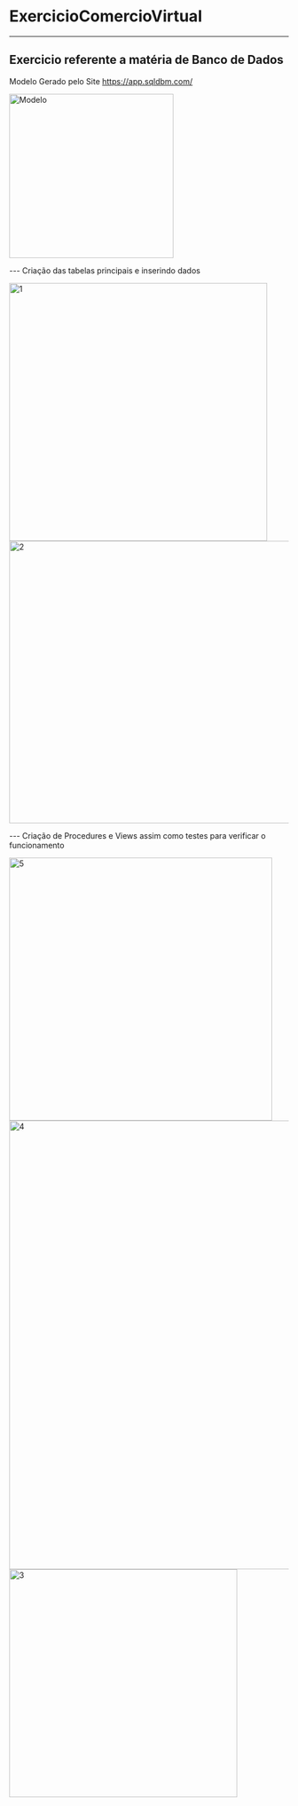 # ExercicioComercioVirtual
--------------------------
Exercicio referente a matéria de Banco de Dados 
-------------------------

Modelo Gerado pelo Site https://app.sqldbm.com/

<img width="296" alt="Modelo" src="https://github.com/DiegoGamaDev/ExercicioComercioVirtual/assets/129961011/207552c5-894b-45d5-8ff7-c26d1fcd9a1b">

--- Criação das tabelas principais e inserindo dados


<img width="465" alt="1" src="https://github.com/DiegoGamaDev/ExercicioComercioVirtual/assets/129961011/4088d093-d7b6-49a7-92d7-88161ec94fbd">
<img width="509" alt="2" src="https://github.com/DiegoGamaDev/ExercicioComercioVirtual/assets/129961011/19c46a67-9180-4b4c-8f98-4ab8bc79bb51">



--- Criação de Procedures e Views assim como testes para verificar o funcionamento

<img width="474" alt="5" src="https://github.com/DiegoGamaDev/ExercicioComercioVirtual/assets/129961011/8a913ec8-fe53-41d1-ab57-c4b3224d6ac8">
<img width="809" alt="4" src="https://github.com/DiegoGamaDev/ExercicioComercioVirtual/assets/129961011/4dc2f05f-cf12-4aaa-a2c8-16ad88d5a898">
<img width="411" alt="3" src="https://github.com/DiegoGamaDev/ExercicioComercioVirtual/assets/129961011/aabf6df5-7638-40e3-adfb-5af78bc05173">
